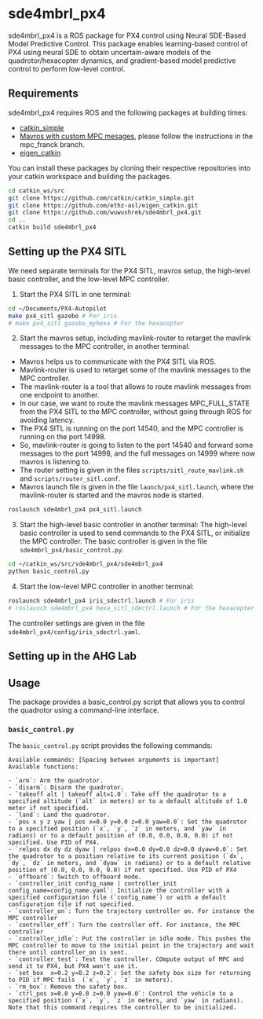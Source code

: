 # sde4mbrl_px4

sde4mbrl_px4 is a ROS package for PX4 control using Neural SDE-Based Model Predictive Control. This package enables learning-based control of PX4 using neural SDE to obtain uncertain-aware models of the quadrotor/hexacopter dynamics, and gradient-based model predictive control to perform low-level control.

## Requirements

sde4mbrl_px4 requires ROS and the following packages at building times:

- [catkin_simple](https://github.com/catkin/catkin_simple)
- [Mavros with custom MPC mesages](https://github.com/wuwushrek/mavros), please follow the instructions in the mpc_franck branch.
- [eigen_catkin](https://github.com/ethz-asl/eigen_catkin)

You can install these packages by cloning their respective repositories into your catkin workspace and building the packages.

```bash
cd catkin_ws/src
git clone https://github.com/catkin/catkin_simple.git
git clone https://github.com/ethz-asl/eigen_catkin.git
git clone https://github.com/wuwushrek/sde4mbrl_px4.git
cd ..
catkin build sde4mbrl_px4
```

## Setting up the PX4 SITL
We need separate terminals for the PX4 SITL, mavros setup, the high-level basic controller, and the low-level MPC controller.

1. Start the PX4 SITL in one terminal:
```bash
cd ~/Documents/PX4-Autopilot
make px4_sitl gazebo # For iris
# make px4_sitl gazebo_myhexa # For the hexacopter
```

2. Start the mavros setup, including mavlink-router to retarget the mavlink messages to the MPC controller, in another terminal:
- Mavros helps us to communicate with the PX4 SITL via ROS. 
- Mavlink-router is used to retarget some of the mavlink messages to the MPC controller. 
- The mavlink-router is a tool that allows to route mavlink messages from one endpoint to another. 
- In our case, we want to route the mavlink messages MPC_FULL_STATE from the PX4 SITL to the MPC controller, without going through ROS for avoiding latency. 
- The PX4 SITL is running on the port 14540, and the MPC controller is running on the port 14998.
- So, mavlink-router is going to listen to the port 14540 and forward some messages to the port 14998, and the full messages on 14999 where now mavros is listening to.
- The router setting is given in the files `scripts/sitl_route_mavlink.sh` and `scripts/router_sitl.conf`.
- Mavros launch file is given in the file `launch/px4_sitl.launch`, where the mavlink-router is started and the mavros node is started.

```bash
roslaunch sde4mbrl_px4 px4_sitl.launch
```

3. Start the high-level basic controller in another terminal:
The high-level basic controller is used to send commands to the PX4 SITL, or initialize the MPC controller.
The basic controller is given in the file `sde4mbrl_px4/basic_control.py`.
```bash
cd ~/catkin_ws/src/sde4mbrl_px4/sde4mbrl_px4
python basic_control.py
```

4. Start the low-level MPC controller in another terminal:
```bash
roslaunch sde4mbrl_px4 iris_sdectrl.launch # For iris
# roslaunch sde4mbrl_px4 hexa_sitl_sdectrl.launch # For the hexacopter
```
The controller settings are given in the file `sde4mbrl_px4/config/iris_sdectrl.yaml`.


## Setting up in the AHG Lab



## Usage

The package provides a basic_control.py script that allows you to control the quadrotor using a command-line interface.

### `basic_control.py`

The `basic_control.py` script provides the following commands:

```
Available commands: [Spacing between arguments is important]
Available functions:

- `arm`: Arm the quadrotor.
- `disarm`: Disarm the quadrotor.
- `takeoff alt | takeoff alt=1.0`: Take off the quadrotor to a specified altitude (`alt` in meters) or to a default altitude of 1.0 meter if not specified.
- `land`: Land the quadrotor.
- `pos x y z yaw | pos x=0.0 y=0.0 z=0.0 yaw=0.0`: Set the quadrotor to a specified position (`x`, `y`, `z` in meters, and `yaw` in radians) or to a default position of (0.0, 0.0, 0.0, 0.0) if not specified. Use PID of PX4.
- `relpos dx dy dz dyaw | relpos dx=0.0 dy=0.0 dz=0.0 dyaw=0.0`: Set the quadrotor to a position relative to its current position (`dx`, `dy`, `dz` in meters, and `dyaw` in radians) or to a default relative position of (0.0, 0.0, 0.0, 0.0) if not specified. Use PID of PX4
- `offboard`: Switch to offboard mode.
- `controller_init config_name | controller_init config_name=config_name.yaml`: Initialize the controller with a specified configuration file (`config_name`) or with a default configuration file if not specified.
- `controller_on`: Turn the trajectory controller on. For instance the MPC controller
- `controller_off`: Turn the controller off. For instance, the MPC controller
- `controller_idle`: Put the controller in idle mode. This pushes the MPC controller to move to the initial point in the trajectory and wait there until controller_on is sent.
- `controller_test`: Test the controller. COmpute output of MPC and send it to PX4, but PX4 won't use it.
- `set_box  x=0.2 y=0.2 z=0.2`: Set the safety box size for returning to PID if MPC fails  (`x`, `y`, `z` in meters).
- `rm_box`: Remove the safety box.
- `ctrl_pos x=0.0 y=0.0 z=0.0 yaw=0.0`: Control the vehicle to a specified position (`x`, `y`, `z` in meters, and `yaw` in radians). Note that this command requires the controller to be initialized.
```